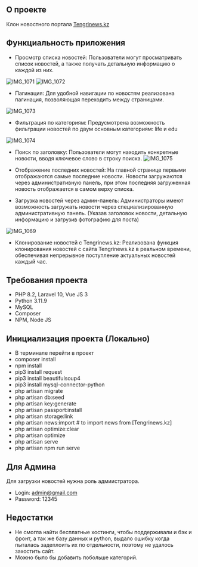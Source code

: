 ## О проекте
Клон новостного портала [Tengrinews.kz](https://tengrinews.kz)

## Функциальность приложения
- Просмотр списка новостей: Пользователи могут просматривать список новостей, а также получать детальную информацию о каждой из них.

![IMG_1071](https://github.com/laseeml/tengri_clone/assets/102917982/5c19e078-9e04-44a9-971a-b04c077956dc)
![IMG_1072](https://github.com/laseeml/tengri_clone/assets/102917982/5ae512ff-caa1-4f37-b352-08ae98fd2b1d)
- Пагинация: Для удобной навигации по новостям реализована пагинация, позволяющая переходить между страницами.

![IMG_1073](https://github.com/laseeml/tengri_clone/assets/102917982/e0acadef-4b02-494f-bf83-bfe558d1efef)
- Фильтрация по категориям: Предусмотрена возможность фильтрации новостей по двум основным категориям: life и edu

![IMG_1074](https://github.com/laseeml/tengri_clone/assets/102917982/f7a1bf7c-b189-444b-9ec7-f44cde01f632)
- Поиск по заголовку: Пользователи могут находить конкретные новости, вводя ключевое слово в строку поиска.
![IMG_1075](https://github.com/laseeml/tengri_clone/assets/102917982/0c1026fd-0533-4136-a4c1-30b59e182cd0)

- Отображение последних новостей: На главной странице первыми отображаются самые последние новости. Новости загружаются через административную панель, при этом последняя загруженная новость отображается в самом верху списка.

- Загрузка новостей через админ-панель: Администраторы имеют возможность загружать новости через специализированную административную панель. (Указав заголовок новости, детальную информацию и загрузив фотографию для поста)
  
![IMG_1069](https://github.com/laseeml/tengri_clone/assets/102917982/e746e71b-fb84-40b7-81e7-299c2b544aac)
- Клонирование новостей с Tengrinews.kz: Реализована функция клонирования новостей с сайта Tengrinews.kz в реальном времени, обеспечивая непрерывное поступление актуальных новостей каждый час.

## Требования проекта
- PHP 8.2, Laravel 10, Vue JS 3
- Python 3.11.9
- MySQL 
- Composer
- NPM, Node JS

## Инициализация проекта (Локально)
- В терминале перейти в проект
- composer install
- npm install
- pip3 install request
- pip3 install beautifulsoup4
- pip3 install mysql-connector-python
- php artisan migrate
- php artisan db:seed
- php artisan key:generate
- php artisan passport:install 
- php artisan storage:link
- php artisan news:import  # to import news from [Tengrinews.kz]
- php artisan optimize:clear
- php artisan optimize
- php artisan serve
- php artisan npm run serve

## Для Админа
Для загрузки новостей нужна роль адмиистратора.
- Login: admin@gmail.com <br/>
- Password: 12345

## Недостатки
- Не смогла найти бесплатные хостинги, чтобы поддерживали и бэк и фронт, а так же базу данных и python, выдало ошибку когда пыталась задеплоить их по отдельности, поэтому не удалось захостить сайт.
- Можно было бы добавить побольше категорий.
